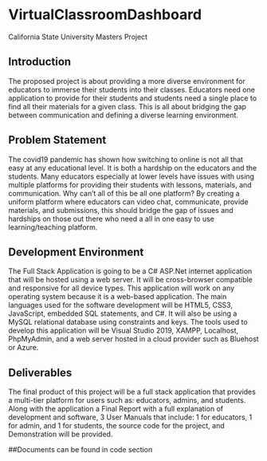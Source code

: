 # VirtualClassroomDashboard
California State University Masters Project

## Introduction     
The proposed project is about providing a more diverse environment for educators 
to immerse their students into their classes. Educators need one application to provide for their students and students need a single place to find all their materials for a given class. This is all about bridging the gap between communication and defining a diverse learning environment. 

## Problem Statement    
The covid19 pandemic has shown how switching to online is not all that easy at any educational level. It is both a hardship on the educators and the students. Many educators especially at lower levels have issues with using multiple platforms for providing their students with lessons, materials, and communication. Why can’t all of this be all one platform? By creating a uniform platform where educators can video chat, communicate, provide materials, and submissions, this should bridge the gap of issues and hardships on those out there who need a all in one easy to use learning/teaching platform. 

## Development Environment  
The Full Stack Application is going to be a C# ASP.Net internet application that will be hosted using a web server. It will be cross-browser compatible and responsive for all device types. This application will work on any operating system because it is a web-based application. The main languages used for the software development will be HTML5, CSS3, JavaScript, embedded SQL statements, and C#. It will also be using a MySQL relational database using constraints and keys. The tools used to develop this application will be Visual Studio 2019, XAMPP, Localhost, PhpMyAdmin, and a web server hosted in a cloud provider such as Bluehost or Azure. 

## Deliverables  
The final product of this project will be a full stack application that provides a multi-tier platform for users such as: educators, admins, and students. Along with the application a Final Report with a full explanation of development and software, 3 User Manuals that include: 1 for educators, 1 for admin, and 1 for students, the source code for the project, and Demonstration will be provided. 

##Documents can be found in code section

